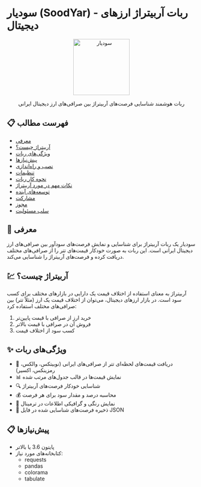 # سودیار (SoodYar) - ربات آربیتراژ ارزهای دیجیتال

<p align="center">
  <img src="https://via.placeholder.com/150?text=SoodYar" alt="سودیار" width="150" height="150">
</p>

<p align="center">
  ربات هوشمند شناسایی فرصت‌های آربیتراژ بین صرافی‌های ارز دیجیتال ایرانی
</p>

## 📋 فهرست مطالب
- [معرفی](#معرفی)
- [آربیتراژ چیست؟](#آربیتراژ-چیست)
- [ویژگی‌های ربات](#ویژگی‌های-ربات)
- [پیش‌نیازها](#پیش‌نیازها)
- [نصب و راه‌اندازی](#نصب-و-راه‌اندازی)
- [تنظیمات](#تنظیمات)
- [نحوه کار ربات](#نحوه-کار-ربات)
- [نکات مهم در مورد آربیتراژ](#نکات-مهم-در-مورد-آربیتراژ)
- [توسعه‌های آینده](#توسعه‌های-آینده)
- [مشارکت](#مشارکت)
- [مجوز](#مجوز)
- [سلب مسئولیت](#سلب-مسئولیت)

## 🚀 معرفی

سودیار یک ربات آربیتراژ برای شناسایی و نمایش فرصت‌های سودآور بین صرافی‌های ارز دیجیتال ایرانی است. این ربات به صورت خودکار قیمت‌های تتر را از صرافی‌های مختلف دریافت کرده و فرصت‌های آربیتراژ را شناسایی می‌کند.

## 💹 آربیتراژ چیست؟

آربیتراژ به معنای استفاده از اختلاف قیمت یک دارایی در بازارهای مختلف برای کسب سود است. در بازار ارزهای دیجیتال، می‌توان از اختلاف قیمت یک ارز (مثلاً تتر) بین صرافی‌های مختلف استفاده کرد:

1. خرید ارز از صرافی با قیمت پایین‌تر
2. فروش آن در صرافی با قیمت بالاتر
3. کسب سود از اختلاف قیمت

## ✨ ویژگی‌های ربات

- 🔄 دریافت قیمت‌های لحظه‌ای تتر از صرافی‌های ایرانی (نوبیتکس، والکس، رمزینکس، اکسیر)
- 📊 نمایش قیمت‌ها در قالب جدول‌های مرتب شده
- 🔍 شناسایی خودکار فرصت‌های آربیتراژ
- 💰 محاسبه درصد و مقدار سود برای هر فرصت
- 🎨 نمایش رنگی و گرافیکی اطلاعات در ترمینال
- 💾 ذخیره فرصت‌های شناسایی شده در فایل JSON

## 📋 پیش‌نیازها

- پایتون 3.6 یا بالاتر
- کتابخانه‌های مورد نیاز:
  - requests
  - pandas
  - colorama
  - tabulate
